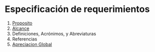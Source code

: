 # Especificación de requerimientos

1. [Proposito](https://github.com/CarsOk/2069827_Equipo_01/blob/master/Especificacion_de_requerimientos/Proposito.md)
2. [Alcance](https://github.com/CarsOk/2069827_Equipo_01/blob/master/Especificacion_de_requerimientos/Alcance.md)
3. Definiciones, Acrónimos, y Abreviaturas
4. Referencias
5. [Apreciacion Global](https://github.com/CarsOk/2069827_Equipo_01/blob/master/Especificacion_de_requerimientos/Global.md)
